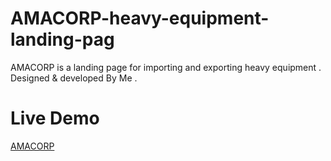 # AMACORP-heavy-equipment-landing-pag
AMACORP is a landing page for importing and exporting heavy equipment .
Designed & developed By Me .


# Live Demo
[AMACORP](https://basem10r.github.io/AMACORP-heavy-equipment-landing-page/)

